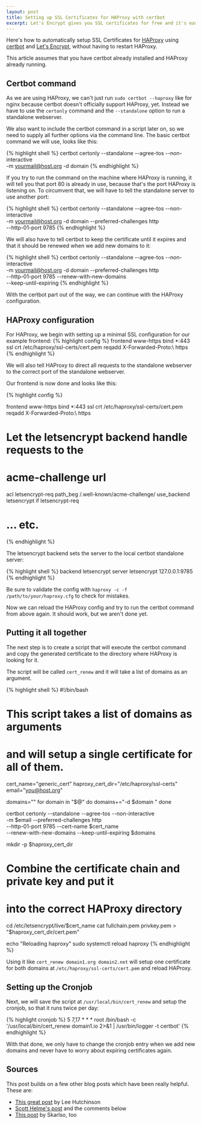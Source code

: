 ```yaml
---
layout: post
title: Setting up SSL Certificates for HAProxy with certbot
excerpt: Let's Encrypt gives you SSL certificates for free and it's easily automated with certbot.
---
```


Here's how to automatically setup SSL Certificates for [HAProxy](http://www.haproxy.org/) using [certbot](https://certbot.eff.org/) and [Let's Encrypt](https://letsencrypt.org/), without having to restart HAProxy.

This article assumes that you have certbot already installed and HAProxy already running.

## Certbot command

As we are using HAProxy, we can't just run `sudo certbot --haproxy` like for nginx because certbot doesn't officially support HAProxy, yet. Instead we have to use the `certonly` command and the `--standalone` option to run a standalone webserver.

We also want to include the certbot command in a script later on, so we need to supply all further options via the command line. The basic certbot command we will use, looks like this:

{% highlight shell %}
certbot certonly --standalone --agree-tos --non-interactive \
-m yourmail@host.org -d domain
{% endhighlight %}

If you try to run the command on the machine where HAProxy is running, it will tell you that port 80 is already in use, because that's the port HAProxy is listening on.
To circumvent that, we will have to tell the standalone server to use another port:

{% highlight shell %}
certbot certonly --standalone --agree-tos --non-interactive \
-m yourmail@host.org -d domain --preferred-challenges http \
--http-01-port 9785
{% endhighlight %}

We will also have to tell certbot to keep the certificate until it expires and that it should be renewed when we add new domains to it:

{% highlight shell %}
certbot certonly --standalone --agree-tos --non-interactive \
-m yourmail@host.org -d domain --preferred-challenges http \
--http-01-port 9785 --renew-with-new-domains \
--keep-until-expiring
{% endhighlight %}

With the certbot part out of the way, we can continue with the HAProxy configuration.

## HAProxy configuration

For HAProxy, we begin with setting up a minimal SSL configuration for our example frontend:
{% highlight config %}
frontend www-https
  bind *:443 ssl crt /etc/haproxy/ssl-certs/cert.pem
  reqadd X-Forwarded-Proto:\ https
{% endhighlight %}


We will also tell HAProxy to direct all requests to the standalone webserver to the correct port of the standalone webserver.

Our frontend is now done and looks like this:

{% highlight config %}

frontend www-https
  bind *:443 ssl crt /etc/haproxy/ssl-certs/cert.pem
  reqadd X-Forwarded-Proto:\ https

  # Let the letsencrypt backend handle requests to the
  # acme-challenge url
  acl letsencrypt-req path_beg /.well-known/acme-challenge/
  use_backend letsencrypt if letsencrypt-req

  # ... etc.

{% endhighlight %}

The letsencrypt backend sets the server to the local certbot standalone server:

{% highlight shell %}
backend letsencrypt
   server letsencrypt 127.0.0.1:9785
{% endhighlight %}

Be sure to validate the config with `haproxy -c -f /path/to/your/haproxy.cfg` to check for mistakes.

Now we can reload the HAProxy config and try to run the certbot command from above again. It should work, but we aren't done yet.

## Putting it all together

The next step is to create a script that will execute the certbot command and copy the generated certificate to the directory where HAProxy is looking for it.

The script will be called `cert_renew` and it will take a list of domains as an argument.

{% highlight shell %}
#!/bin/bash

# This script takes a list of domains as arguments
# and will setup a single certificate for all of them.

cert_name="generic_cert"
haproxy_cert_dir="/etc/haproxy/ssl-certs"
email="you@host.org"

domains=""
for domain in "$@"
do
  domains+="-d $domain "
done

certbot certonly --standalone --agree-tos --non-interactive \
-m $email --preferred-challenges http \
--http-01-port 9785 --cert-name $cert_name \
--renew-with-new-domains --keep-until-expiring $domains

mkdir -p $haproxy_cert_dir

# Combine the certificate chain and private key and put it
# into the correct HAProxy directory
cd /etc/letsencrypt/live/$cert_name
cat fullchain.pem privkey.pem > "$haproxy_cert_dir/cert.pem"

echo "Reloading haproxy"
sudo systemctl reload haproxy
{% endhighlight %}

Using it like `cert_renew domain1.org domain2.net` will setup one certificate for both domains at `/etc/haproxy/ssl-certs/cert.pem` and reload HAProxy.

## Setting up the Cronjob

Next, we will save the script at `/usr/local/bin/cert_renew` and setup the cronjob, so that it runs twice per day:

{% highlight cronjob %}
5 7,17 * * * root /bin/bash -c '/usr/local/bin/cert_renew domain1.io 2>&1 | /usr/bin/logger -t certbot'
{% endhighlight %}

With that done, we only have to change the cronjob entry when we add new domains and never have to worry about expiring certificates again.

## Sources

This post builds on a few other blog posts which have been really helpful. These are:

* [This great post](https://blog.bigdinosaur.org/finally-moving-to-letsencrypt-with-haproxy-varnish-and-nginx/) by Lee Hutchinson
* [Scott Helme's post](https://scotthelme.co.uk/lets-encrypt-smart-renew/) and the comments below
* [This post](https://skarlso.github.io/2017/02/15/how-to-https-with-hugo-letsencrypt-haproxy/) by Skarlso, too
